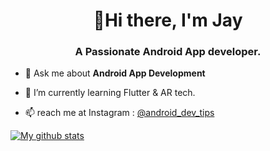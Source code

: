 <h1 align="center">👋Hi there, I'm Jay</h1>
<h3 align="center">A Passionate Android App developer.</h3>


- 💬 Ask me about **Android App Development**

- 🌱 I’m currently learning Flutter & AR tech.

- 📫 reach me at Instagram : [@android_dev_tips](https://www.instagram.com/android_dev_tips/)


[![My github stats](https://github-readme-stats.vercel.app/api?username=JayMoliya33&hide=prs&count_private=true&show_icons=true&theme=radical)](https://github.com/JayMoliya33/github-readme-stats)
